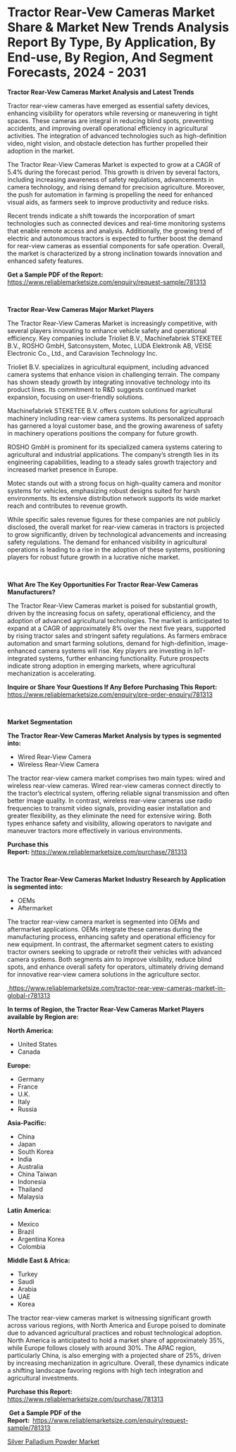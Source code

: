 <p><h1>Tractor Rear-Vew Cameras Market Share & Market New Trends Analysis Report By Type, By Application, By End-use, By Region, And Segment Forecasts, 2024 - 2031</h1></p><p><strong>Tractor Rear-Vew Cameras Market Analysis and Latest Trends</strong></p>
<p><p>Tractor rear-view cameras have emerged as essential safety devices, enhancing visibility for operators while reversing or maneuvering in tight spaces. These cameras are integral in reducing blind spots, preventing accidents, and improving overall operational efficiency in agricultural activities. The integration of advanced technologies such as high-definition video, night vision, and obstacle detection has further propelled their adoption in the market.</p><p>The Tractor Rear-View Cameras Market is expected to grow at a CAGR of 5.4% during the forecast period. This growth is driven by several factors, including increasing awareness of safety regulations, advancements in camera technology, and rising demand for precision agriculture. Moreover, the push for automation in farming is propelling the need for enhanced visual aids, as farmers seek to improve productivity and reduce risks.</p><p>Recent trends indicate a shift towards the incorporation of smart technologies such as connected devices and real-time monitoring systems that enable remote access and analysis. Additionally, the growing trend of electric and autonomous tractors is expected to further boost the demand for rear-view cameras as essential components for safe operation. Overall, the market is characterized by a strong inclination towards innovation and enhanced safety features.</p></p>
<p><strong>Get a Sample PDF of the Report:&nbsp;</strong> <a href="https://www.reliablemarketsize.com/enquiry/request-sample/781313?utm_campaign=1949&utm_medium=2&utm_source=Github&utm_content=ia&utm_term=30122024&utm_id=tractor-rear-vew-cameras">https://www.reliablemarketsize.com/enquiry/request-sample/781313</a></p>
<p>&nbsp;</p>
<p><strong>Tractor Rear-Vew Cameras Major Market Players</strong></p>
<p><p>The Tractor Rear-View Cameras Market is increasingly competitive, with several players innovating to enhance vehicle safety and operational efficiency. Key companies include Trioliet B.V., Machinefabriek STEKETEE B.V., ROSHO GmbH, Satconsystem, Motec, LUDA Elektronik AB, VEISE Electronic Co., Ltd., and Caravision Technology Inc.</p><p>Trioliet B.V. specializes in agricultural equipment, including advanced camera systems that enhance vision in challenging terrain. The company has shown steady growth by integrating innovative technology into its product lines. Its commitment to R&D suggests continued market expansion, focusing on user-friendly solutions.</p><p>Machinefabriek STEKETEE B.V. offers custom solutions for agricultural machinery including rear-view camera systems. Its personalized approach has garnered a loyal customer base, and the growing awareness of safety in machinery operations positions the company for future growth.</p><p>ROSHO GmbH is prominent for its specialized camera systems catering to agricultural and industrial applications. The company’s strength lies in its engineering capabilities, leading to a steady sales growth trajectory and increased market presence in Europe.</p><p>Motec stands out with a strong focus on high-quality camera and monitor systems for vehicles, emphasizing robust designs suited for harsh environments. Its extensive distribution network supports its wide market reach and contributes to revenue growth.</p><p>While specific sales revenue figures for these companies are not publicly disclosed, the overall market for rear-view cameras in tractors is projected to grow significantly, driven by technological advancements and increasing safety regulations. The demand for enhanced visibility in agricultural operations is leading to a rise in the adoption of these systems, positioning players for robust future growth in a lucrative niche market.</p></p>
<p>&nbsp;</p>
<p><strong>What Are The Key Opportunities For Tractor Rear-Vew Cameras Manufacturers?</strong></p>
<p><p>The Tractor Rear-View Cameras market is poised for substantial growth, driven by the increasing focus on safety, operational efficiency, and the adoption of advanced agricultural technologies. The market is anticipated to expand at a CAGR of approximately 8% over the next five years, supported by rising tractor sales and stringent safety regulations. As farmers embrace automation and smart farming solutions, demand for high-definition, image-enhanced camera systems will rise. Key players are investing in IoT-integrated systems, further enhancing functionality. Future prospects indicate strong adoption in emerging markets, where agricultural mechanization is accelerating.</p></p>
<p><strong>Inquire or Share Your Questions If Any Before Purchasing This Report:</strong> <a href="https://www.reliablemarketsize.com/enquiry/pre-order-enquiry/781313?utm_campaign=1949&utm_medium=2&utm_source=Github&utm_content=ia&utm_term=30122024&utm_id=tractor-rear-vew-cameras">https://www.reliablemarketsize.com/enquiry/pre-order-enquiry/781313</a></p>
<p>&nbsp;</p>
<p><strong>Market Segmentation</strong></p>
<p><strong>The Tractor Rear-Vew Cameras Market Analysis by types is segmented into:</strong></p>
<p><ul><li>Wired Rear-View Camera</li><li>Wireless Rear-View Camera</li></ul></p>
<p><p>The tractor rear-view camera market comprises two main types: wired and wireless rear-view cameras. Wired rear-view cameras connect directly to the tractor’s electrical system, offering reliable signal transmission and often better image quality. In contrast, wireless rear-view cameras use radio frequencies to transmit video signals, providing easier installation and greater flexibility, as they eliminate the need for extensive wiring. Both types enhance safety and visibility, allowing operators to navigate and maneuver tractors more effectively in various environments.</p></p>
<p><strong>Purchase this Report:&nbsp;</strong><a href="https://www.reliablemarketsize.com/purchase/781313?utm_campaign=1949&utm_medium=2&utm_source=Github&utm_content=ia&utm_term=30122024&utm_id=tractor-rear-vew-cameras">https://www.reliablemarketsize.com/purchase/781313</a></p>
<p>&nbsp;</p>
<p><strong>The Tractor Rear-Vew Cameras Market Industry Research by Application is segmented into:</strong></p>
<p><ul><li>OEMs</li><li>Aftermarket</li></ul></p>
<p><p>The tractor rear-view camera market is segmented into OEMs and aftermarket applications. OEMs integrate these cameras during the manufacturing process, enhancing safety and operational efficiency for new equipment. In contrast, the aftermarket segment caters to existing tractor owners seeking to upgrade or retrofit their vehicles with advanced camera systems. Both segments aim to improve visibility, reduce blind spots, and enhance overall safety for operators, ultimately driving demand for innovative rear-view camera solutions in the agriculture sector.</p></p>
<p><a href="https://www.reliablemarketsize.com/tractor-rear-vew-cameras-market-in-global-r781313?utm_campaign=1949&utm_medium=2&utm_source=Github&utm_content=ia&utm_term=30122024&utm_id=tractor-rear-vew-cameras">&nbsp;https://www.reliablemarketsize.com/tractor-rear-vew-cameras-market-in-global-r781313</a></p>
<p><strong>In terms of Region, the Tractor Rear-Vew Cameras Market Players available by Region are:</strong></p>
<p>
    <p> <strong> North America: </strong>
        <ul>
            <li>United States</li>
            <li>Canada</li>
        </ul>
        </p> 
    <p> <strong> Europe: </strong>
        <ul>
            <li>Germany</li>
            <li>France</li>
            <li>U.K.</li>
            <li>Italy</li>
            <li>Russia</li>
        </ul>
        </p> 
    <p> <strong> Asia-Pacific: </strong>
        <ul>
            <li>China</li>
            <li>Japan</li>
            <li>South Korea</li>
            <li>India</li>
            <li>Australia</li>
            <li>China Taiwan</li>
            <li>Indonesia</li>
            <li>Thailand</li>
            <li>Malaysia</li>
        </ul>
        </p> 
    <p> <strong> Latin America: </strong>
        <ul>
            <li>Mexico</li>
            <li>Brazil</li>
            <li>Argentina Korea</li>
            <li>Colombia</li>
        </ul>
        </p> 
    <p> <strong> Middle East & Africa: </strong>
        <ul>
            <li>Turkey</li>
            <li>Saudi</li>
            <li>Arabia</li>
            <li>UAE</li>
            <li>Korea</li>
        </ul>
    </p>
    </p>
<p><p>The tractor rear-view cameras market is witnessing significant growth across various regions, with North America and Europe poised to dominate due to advanced agricultural practices and robust technological adoption. North America is anticipated to hold a market share of approximately 35%, while Europe follows closely with around 30%. The APAC region, particularly China, is also emerging with a projected share of 25%, driven by increasing mechanization in agriculture. Overall, these dynamics indicate a shifting landscape favoring regions with high tech integration and agricultural investments.</p></p>
<p><strong>Purchase this Report: </strong><a href="https://www.reliablemarketsize.com/purchase/781313?utm_campaign=1949&utm_medium=2&utm_source=Github&utm_content=ia&utm_term=30122024&utm_id=tractor-rear-vew-cameras">https://www.reliablemarketsize.com/purchase/781313</a></p>
<p>&nbsp;<strong>Get a Sample PDF of the Report:&nbsp;&nbsp;</strong><a href="https://www.reliablemarketsize.com/enquiry/request-sample/781313?utm_campaign=1949&utm_medium=2&utm_source=Github&utm_content=ia&utm_term=30122024&utm_id=tractor-rear-vew-cameras">https://www.reliablemarketsize.com/enquiry/request-sample/781313</a></p>
<p><strong></strong></p>
<p><p><a href="https://github.com/ashepherd82/Market-Research-Report-List-6/blob/main/silver-palladium-powder-market.md?utm_campaign=1949&utm_medium=2&utm_source=Github&utm_content=ia&utm_term=30122024&utm_id=tractor-rear-vew-cameras">Silver Palladium Powder Market</a></p></p>